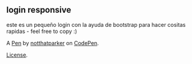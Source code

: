login responsive
----------------
este es un pequeño login con la ayuda de bootstrap para hacer cositas rapidas - feel free to copy :)

A [Pen](https://codepen.io/notthatparker/pen/zXbPvv) by [notthatparker](https://codepen.io/notthatparker) on [CodePen](https://codepen.io).

[License](https://codepen.io/notthatparker/pen/zXbPvv/license).